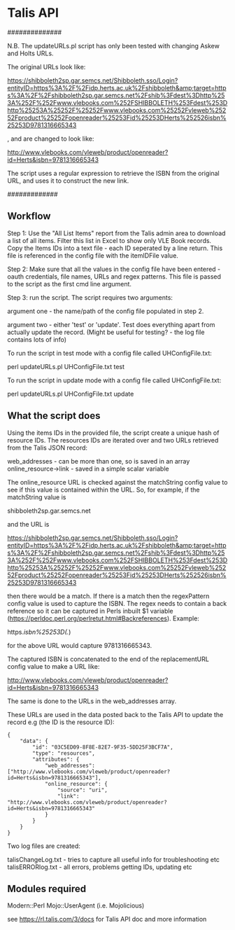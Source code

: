 # Talis API

##############

N.B. The updateURLs.pl script has only been tested with changing Askew and Holts URLs.

The original URLs look like:

https://shibboleth2sp.gar.semcs.net/Shibboleth.sso/Login?entityID=https%3A%2F%2Fidp.herts.ac.uk%2Fshibboleth&amp;target=https%3A%2F%2Fshibboleth2sp.gar.semcs.net%2Fshib%3Fdest%3Dhttp%253A%252F%252Fwww.vlebooks.com%252FSHIBBOLETH%253Fdest%253Dhttp%25253A%25252F%25252Fwww.vlebooks.com%25252Fvleweb%25252Fproduct%25252Fopenreader%25253Fid%25253DHerts%252526isbn%25253D9781316665343

, and are changed to look like:

http://www.vlebooks.com/vleweb/product/openreader?id=Herts&isbn=9781316665343

The script uses a regular expression to retrieve the ISBN from the original URL, and uses it to construct the new link.

#############

Workflow
--------

Step 1: Use the "All List Items" report from the Talis admin area to download a list of all items. Filter this list in Excel to show only VLE Book records. Copy the Items IDs into a text file - each ID seperated by a line return. This file is referenced in the config file with the itemIDFile value.

Step 2: Make sure that all the values in the config file have been entered - oauth credentials, file names, URLs and regex patterns. This file is passed to the script as the first cmd line argument.

Step 3: run the script. The script requires two arguments:

argument one - the name/path of the config file populated in step 2.

argument two - either 'test' or 'update'. Test does everything apart from actually update the record. (Might be useful for testing? - the log file contains lots of info)

To run the script in test mode with a config file called UHConfigFile.txt:

perl updateURLs.pl UHConfigFile.txt test

To run the script in update mode with a config file called UHConfigFile.txt:

perl updateURLs.pl UHConfigFile.txt update

What the script does
--------------------

Using the items IDs in the provided file, the script create a unique hash of resource IDs. The resources IDs are iterated over and two URLs retrieved from the Talis JSON record:

web_addresses - can be more than one, so is saved in an array
online_resource->link - saved in a simple scalar variable


The online_resource URL is checked against the matchString config value to see if this value is contained within the URL. So, for example, if the matchString value is 

shibboleth2sp.gar.semcs.net 

and the URL is 

https://shibboleth2sp.gar.semcs.net/Shibboleth.sso/Login?entityID=https%3A%2F%2Fidp.herts.ac.uk%2Fshibboleth&amp;target=https%3A%2F%2Fshibboleth2sp.gar.semcs.net%2Fshib%3Fdest%3Dhttp%253A%252F%252Fwww.vlebooks.com%252FSHIBBOLETH%253Fdest%253Dhttp%25253A%25252F%25252Fwww.vlebooks.com%25252Fvleweb%25252Fproduct%25252Fopenreader%25253Fid%25253DHerts%252526isbn%25253D9781316665343

then there would be a match. If there is a match then the regexPattern config value is used to capture the ISBN. The regex needs to contain a back reference so it can be captured in Perls inbuilt $1 variable (https://perldoc.perl.org/perlretut.html#Backreferences). Example:

https.*isbn%25253D(.*)

for the above URL would capture 9781316665343.

The captured ISBN is concatenated to the end of the replacementURL config value to make a URL like:

http://www.vlebooks.com/vleweb/product/openreader?id=Herts&isbn=9781316665343

The same is done to the URLs in the web_addresses array.

These URLs are used in the data posted back to the Talis API to update the record e.g (the ID is the resource ID):

```
{
	"data": {
		"id": "03C5ED09-8F8E-82E7-9F35-5DD25F3BCF7A",
		"type": "resources",
		"attributes": {
			"web_addresses": ["http://www.vlebooks.com/vleweb/product/openreader?id=Herts&isbn=9781316665343"],
			"online_resource": {
				"source": "uri",
				"link": "http://www.vlebooks.com/vleweb/product/openreader?id=Herts&isbn=9781316665343"
			}
		}
	}
}
```

Two log files are created:

talisChangeLog.txt - tries to capture all useful info for troubleshooting etc
talisERRORlog.txt - all errors, problems getting IDs, updating etc

Modules required
----------------

Modern::Perl
Mojo::UserAgent (i.e. Mojolicious) 

see https://rl.talis.com/3/docs for Talis API doc and more information

